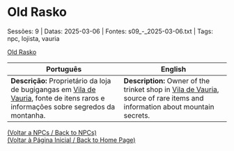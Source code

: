 
# Old Rasko

Sessões: 9 | Datas: 2025-03-06 | Fontes: s09_-_2025-03-06.txt | Tags: npc, lojista, vauria

[Old Rasko](old_rasko.png)

| Português | English |
|-----------|---------|
| **Descrição:** Proprietário da loja de bugigangas em [Vila de Vauria](vila_de_vauria.md), fonte de itens raros e informações sobre segredos da montanha. | **Description:** Owner of the trinket shop in [Vila de Vauria](vila_de_vauria.md), source of rare items and information about mountain secrets. |

[(Voltar a NPCs / Back to NPCs)](npcs.md)  
[(Voltar à Página Inicial / Back to Home Page)](home.md)

